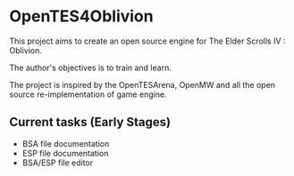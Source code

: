 # OpenTES4Oblivion

This project aims to create an open source engine for The Elder Scrolls IV : Oblivion.

The author's objectives is to train and learn.

The project is inspired by the OpenTESArena, OpenMW and all the open source re-implementation of game engine.

## Current tasks (Early Stages)

- BSA file documentation
- ESP file documentation
- BSA/ESP file editor